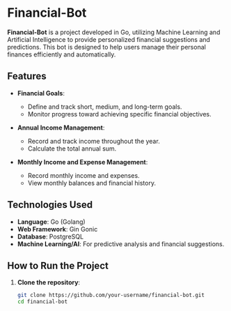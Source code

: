 # Financial-Bot

**Financial-Bot** is a project developed in Go, utilizing Machine Learning and Artificial Intelligence to provide personalized financial suggestions and predictions. This bot is designed to help users manage their personal finances efficiently and automatically.

## Features

- **Financial Goals**:
  - Define and track short, medium, and long-term goals.
  - Monitor progress toward achieving specific financial objectives.

- **Annual Income Management**:
  - Record and track income throughout the year.
  - Calculate the total annual sum.

- **Monthly Income and Expense Management**:
  - Record monthly income and expenses.
  - View monthly balances and financial history.

## Technologies Used

- **Language**: Go (Golang)
- **Web Framework**: Gin Gonic
- **Database**: PostgreSQL
- **Machine Learning/AI**: For predictive analysis and financial suggestions.

## How to Run the Project

1. **Clone the repository**:
   ```bash
   git clone https://github.com/your-username/financial-bot.git
   cd financial-bot
